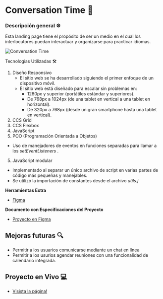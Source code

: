 # Conversation Time :speech_balloon:

### Descripción general ⚙️

Esta landing page tiene el propósito de ser un medio en el cual los interlocutores puedan interactuar y organizarse para practicar idiomas.

![Conversation Time](https://andruuul.github.io/conversation-time/)

Tecnologias Utilizadas 🛠️

1. Diseño Responsivo
   - El sitio web se ha desarrollado siguiendo el primer enfoque de un dispositivo móvil.
   - El sitio web está diseñado para escalar sin problemas en:
     - 1280px y superior (portátiles estándar y superiores).
     - De 768px a 1024px (de una tablet en vertical a una tablet en horizontal).
     - De 320px a 768px (desde un gran smartphone hasta una tablet en vertical).
2. CCS Grid
3. CCS Flexbox
4. JavaScript
5. POO (Programación Orientada a Objetos)

- Uso de manejadores de eventos en funciones separadas para llamar a los _setEventListeners_ .

5. JavaScript modular

- Implementado al separar un único archivo de script en varias partes de código más pequeñas y manejables.
- Se utilizó la importación de constantes desde el archivo _utils.j_

**Herramientas Extra**

- [Figma](https://figma.com/)

**Documento con Especificaciones del Proyecto**

- [Proyecto en Figma](https://www.figma.com/file/DTp0Ay2nLu0EiSn4SAgLj4/proyecto-hackathon?node-id=0%3A1&t=4p72vfrxNLMJgfSe-0)

## Mejoras futuras 🔍

- Permitir a los usuarios comunicarse mediante un chat en línea
- Permitir a los usurios agendar reuniones con una funcionalidad de calendario integrada.

## Proyecto en Vivo 💻

- [Visista la página!](https://andruuul.github.io/conversation-time/)
